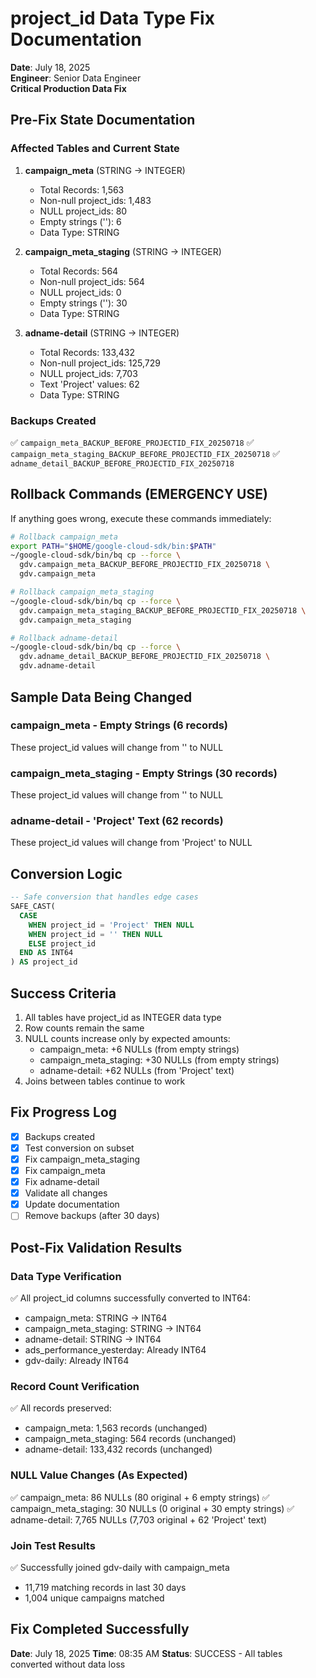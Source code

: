 # project_id Data Type Fix Documentation
**Date**: July 18, 2025  
**Engineer**: Senior Data Engineer  
**Critical Production Data Fix**

## Pre-Fix State Documentation

### Affected Tables and Current State

1. **campaign_meta** (STRING → INTEGER)
   - Total Records: 1,563
   - Non-null project_ids: 1,483
   - NULL project_ids: 80
   - Empty strings (''): 6
   - Data Type: STRING

2. **campaign_meta_staging** (STRING → INTEGER)
   - Total Records: 564
   - Non-null project_ids: 564
   - NULL project_ids: 0
   - Empty strings (''): 30
   - Data Type: STRING

3. **adname-detail** (STRING → INTEGER)
   - Total Records: 133,432
   - Non-null project_ids: 125,729
   - NULL project_ids: 7,703
   - Text 'Project' values: 62
   - Data Type: STRING

### Backups Created
✅ `campaign_meta_BACKUP_BEFORE_PROJECTID_FIX_20250718`
✅ `campaign_meta_staging_BACKUP_BEFORE_PROJECTID_FIX_20250718`
✅ `adname_detail_BACKUP_BEFORE_PROJECTID_FIX_20250718`

## Rollback Commands (EMERGENCY USE)

If anything goes wrong, execute these commands immediately:

```bash
# Rollback campaign_meta
export PATH="$HOME/google-cloud-sdk/bin:$PATH"
~/google-cloud-sdk/bin/bq cp --force \
  gdv.campaign_meta_BACKUP_BEFORE_PROJECTID_FIX_20250718 \
  gdv.campaign_meta

# Rollback campaign_meta_staging  
~/google-cloud-sdk/bin/bq cp --force \
  gdv.campaign_meta_staging_BACKUP_BEFORE_PROJECTID_FIX_20250718 \
  gdv.campaign_meta_staging

# Rollback adname-detail
~/google-cloud-sdk/bin/bq cp --force \
  gdv.adname_detail_BACKUP_BEFORE_PROJECTID_FIX_20250718 \
  gdv.adname-detail
```

## Sample Data Being Changed

### campaign_meta - Empty Strings (6 records)
These project_id values will change from '' to NULL

### campaign_meta_staging - Empty Strings (30 records)
These project_id values will change from '' to NULL

### adname-detail - 'Project' Text (62 records)
These project_id values will change from 'Project' to NULL

## Conversion Logic
```sql
-- Safe conversion that handles edge cases
SAFE_CAST(
  CASE 
    WHEN project_id = 'Project' THEN NULL
    WHEN project_id = '' THEN NULL
    ELSE project_id
  END AS INT64
) AS project_id
```

## Success Criteria
1. All tables have project_id as INTEGER data type
2. Row counts remain the same
3. NULL counts increase only by expected amounts:
   - campaign_meta: +6 NULLs (from empty strings)
   - campaign_meta_staging: +30 NULLs (from empty strings)
   - adname-detail: +62 NULLs (from 'Project' text)
4. Joins between tables continue to work

## Fix Progress Log
- [x] Backups created
- [x] Test conversion on subset
- [x] Fix campaign_meta_staging
- [x] Fix campaign_meta
- [x] Fix adname-detail
- [x] Validate all changes
- [x] Update documentation
- [ ] Remove backups (after 30 days)

## Post-Fix Validation Results

### Data Type Verification
✅ All project_id columns successfully converted to INT64:
- campaign_meta: STRING → INT64
- campaign_meta_staging: STRING → INT64  
- adname-detail: STRING → INT64
- ads_performance_yesterday: Already INT64
- gdv-daily: Already INT64

### Record Count Verification
✅ All records preserved:
- campaign_meta: 1,563 records (unchanged)
- campaign_meta_staging: 564 records (unchanged)
- adname-detail: 133,432 records (unchanged)

### NULL Value Changes (As Expected)
✅ campaign_meta: 86 NULLs (80 original + 6 empty strings)
✅ campaign_meta_staging: 30 NULLs (0 original + 30 empty strings)
✅ adname-detail: 7,765 NULLs (7,703 original + 62 'Project' text)

### Join Test Results
✅ Successfully joined gdv-daily with campaign_meta
- 11,719 matching records in last 30 days
- 1,004 unique campaigns matched

## Fix Completed Successfully
**Date**: July 18, 2025
**Time**: 08:35 AM
**Status**: SUCCESS - All tables converted without data loss